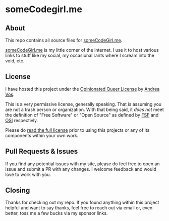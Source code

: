 # someCodegirl.me

## About

This repo contains all source files for [someCodeGirl.me](https://somecodegirl.me/ "someCodeGirl.me").

[someCodeGirl.me](https://somecodegirl.me/ "someCodeGirl.me") is my little corner of the internet. I use it to host various links to stuff like my social, my occasional rants where I scream into the void, etc.

## License

I have hosted this project under the [Opinionated Queer License](https://oql.avris.it) by [Andrea Vos](https://avris.it).

This is a very permissive license, generally speaking. That is assuming you are not a trash person or organization. With that being said, it *does not* meet the definition of "Free Software" or "Open Source" as defined by [FSF](https://www.fsf.org/about/what-is-free-software) and [OSI](https://opensource.org/osd) respectivly.

Please do [read the full license](https://github.com/someCodeGirl/somecodegirl.me?tab=License-1-ov-file) prior to using this projects or any of its components within your own work.

## Pull Requests & Issues

If you find any potential issues with my site, please do feel free to open an issue and submit a PR with any changes. I welcome feedback and would love to work with you.

## Closing

Thanks for checking out my repo. If you found anything within this project helpful and want to say thanks, feel free to reach out via email or, even better, toss me a few bucks via my sponsor links.
